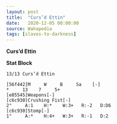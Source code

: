 ```yaml
---
layout: post
title:  "Curs’d Ettin"
date:   2020-12-05 00:00:00
source: Wahapedia
tags: [slaves-to-darkness]
---
```


**Curs’d Ettin**

**Stat Block**
```
13/13 Curs’d Ettin
```

```
[56f442]M     W     B     Sa    [-]
*     13    7     5+    
[e85545]Weapons[-]
[c6c930]Crushing Fist[-]
2"     A:1    H:*    W:3+   R:-2   D:D6  
[c6c930]Stomp[-]
1"     A:*    H:4+   W:3+   R:-1   D:2   
```
    